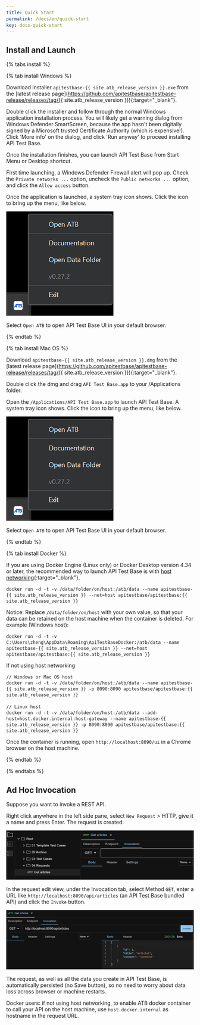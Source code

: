 ```yaml
---
title: Quick Start
permalink: /docs/en/quick-start
key: docs-quick-start
---
```

## Install and Launch

{% tabs install %}

{% tab install Windows %}

Download installer `apitestbase-{{ site.atb_release_version }}.exe` from the [latest release page](https://github.com/apitestbase/apitestbase-release/releases/tag/{{ site.atb_release_version }}){:target="_blank"}.

Double click the installer and follow through the normal Windows application installation process. You will likely get a warning dialog from Windows Defender SmartScreen, because the app hasn't been digitally signed by a Microsoft trusted Certificate Authority (which is expensive!). Click 'More info' on the dialog, and click 'Run anyway' to proceed installing API Test Base.

Once the installation finishes, you can launch API Test Base from Start Menu or Desktop shortcut.

First time launching, a Windows Defender Firewall alert will pop up. Check the `Private networks ...` option, uncheck the `Public networks ...` option, and click the `Allow access` button.

Once the application is launched, a system tray icon shows. Click the icon to bring up the menu, like below.

![System Tray Menu](../../screenshots/install-and-launch/system-tray-menu.png)

Select `Open ATB` to open API Test Base UI in your default browser.

{% endtab %}

{% tab install Mac OS %}

Download `apitestbase-{{ site.atb_release_version }}.dmg` from the [latest release page](https://github.com/apitestbase/apitestbase-release/releases/tag/{{ site.atb_release_version }}){:target="_blank"}.

Double click the dmg and drag `API Test Base.app` to your /Applications folder.

Open the `/Applications/API Test Base.app` to launch API Test Base. A system tray icon shows. Click the icon to bring up the menu, like below.

![System Tray Menu](../../screenshots/install-and-launch/system-tray-menu.png)

Select `Open ATB` to open API Test Base UI in your default browser.

{% endtab %}

{% tab install Docker %}

If you are using Docker Engine (Linux only) or Docker Desktop version 4.34 or later, the recommended way to launch API Test Base is with [host networking](https://docs.docker.com/engine/network/drivers/host/){:target="_blank"}.

```
docker run -d -t -v /data/folder/on/host:/atb/data --name apitestbase-{{ site.atb_release_version }} --net=host apitestbase/apitestbase:{{ site.atb_release_version }}
```

Notice: Replace `/data/folder/on/host` with your own value, so that your data can be retained on the host machine when the container is deleted. For example (Windows host):

```
docker run -d -t -v C:\Users\zheng\AppData\Roaming\ApiTestBaseDocker:/atb/data --name apitestbase-{{ site.atb_release_version }} --net=host apitestbase/apitestbase:{{ site.atb_release_version }}
```

If not using host networking
```
// Windows or Mac OS host
docker run -d -t -v /data/folder/on/host:/atb/data --name apitestbase-{{ site.atb_release_version }} -p 8090:8090 apitestbase/apitestbase:{{ site.atb_release_version }}

// Linux host
docker run -d -t -v /data/folder/on/host:/atb/data --add-host=host.docker.internal:host-gateway --name apitestbase-{{ site.atb_release_version }} -p 8090:8090 apitestbase/apitestbase:{{ site.atb_release_version }}
```

Once the container is running, open `http://localhost:8090/ui` in a Chrome browser on the host machine.

{% endtab %}

{% endtabs %}

## Ad Hoc Invocation
Suppose you want to invoke a REST API.

Right click anywhere in the left side pane, select `New Request` > HTTP, give it a name and press Enter. The request is created:

![New HTTP Request](../../screenshots/basic-use/new-http-request.png)

In the request edit view, under the Invocation tab, select Method `GET`, enter a URL like `http://localhost:8090/api/articles` (an API Test Base bundled API) and click the `Invoke` button.

![Ad Hoc HTTP Invocation](../../screenshots/basic-use/ad-hoc-http-invocation.png)

The request, as well as all the data you create in API Test Base, is automatically persisted (no Save button), so no need to worry about data loss across browser or machine restarts.

Docker users: if not using host networking, to enable ATB docker container to call your API on the host machine, use `host.docker.internal` as hostname in the request URL.